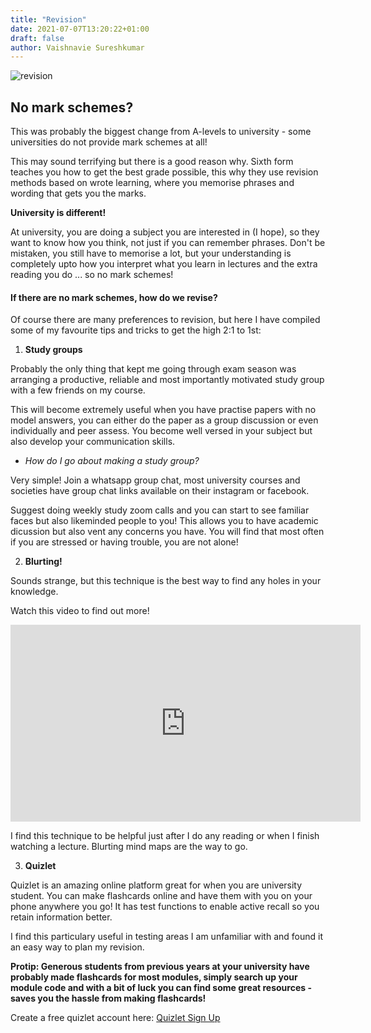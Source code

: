```yaml
---
title: "Revision"
date: 2021-07-07T13:20:22+01:00
draft: false
author: Vaishnavie Sureshkumar
---
```

![revision](/images/revision.jpg)


## No mark schemes?

This was probably the biggest change from A-levels to university - some universities do not provide mark schemes at all! 

This may sound terrifying but there is a good reason why. Sixth form teaches you how to get the best grade possible, this why they use revision methods based on wrote learning, where you memorise phrases and wording that gets you the marks. 

__University is different!__ 

At university, you are doing a subject you are interested in (I hope), so they want to know how you think, not just if you can remember phrases. Don't be mistaken, you still have to memorise a lot, but your understanding is completely upto how you interpret what you learn in lectures and the extra reading you do ... so no mark schemes!

#### If there are no mark schemes, how do we revise? 

Of course there are many preferences to revision, but here I have compiled some of my favourite tips and tricks to get the high 2:1 to 1st: 

1. **Study groups**

Probably the only thing that kept me going through exam season was arranging a productive, reliable and most importantly motivated study group with a few friends on my course. 

This will become extremely useful when you have practise papers with no model answers, you can either do the paper as a group discussion or even individually and peer assess. You become well versed in your subject but also develop your communication skills. 

- _How do I go about making a study group?_

Very simple! Join a whatsapp group chat, most university courses and societies have group chat links available on their instagram or facebook. 

Suggest doing weekly study zoom calls and you can start to see familiar faces but also likeminded people to you! This allows you to have academic dicussion but also vent any concerns you have. You will find that most often if you are stressed or having trouble, you are not alone! 

2. __Blurting!__ 

Sounds strange, but this technique is the best way to find any holes in your knowledge. 

Watch this video to find out more! 

<iframe width="560" height="315" src="https://www.youtube.com/embed/CgrCo1J9A44" title="YouTube video player" frameborder="0" allow="accelerometer; autoplay; clipboard-write; encrypted-media; gyroscope; picture-in-picture" allowfullscreen></iframe>

I find this technique to be helpful just after I do any reading or when I finish watching a lecture. Blurting mind maps are the way to go.

3. __Quizlet__

Quizlet is an amazing online platform great for when you are university student. You can make flashcards online and have them with you on your phone anywhere you go! It has test functions to enable active recall so you retain information better. 

I find this particulary useful in testing areas I am unfamiliar with and found it an easy way to plan my revision. 

__Protip: Generous students from previous years at your university have probably made flashcards for most modules, simply search up your module code and with a bit of luck you can find some great resources - saves you the hassle from making flashcards!__

Create a free quizlet account here: [Quizlet Sign Up](https://quizlet.com/sign-up)







